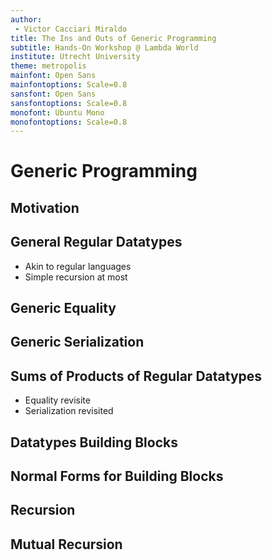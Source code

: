 ```yaml
---
author: 
 - Victor Cacciari Miraldo
title: The Ins and Outs of Generic Programming
subtitle: Hands-On Workshop @ Lambda World
institute: Utrecht University
theme: metropolis
mainfont: Open Sans
mainfontoptions: Scale=0.8
sansfont: Open Sans
sansfontoptions: Scale=0.8
monofont: Ubuntu Mono
monofontoptions: Scale=0.8
---
```


# Generic Programming

## Motivation

## General Regular Datatypes

* Akin to regular languages
* Simple recursion at most

## Generic Equality

## Generic Serialization

## Sums of Products of Regular Datatypes

* Equality revisite
* Serialization revisited


## Datatypes Building Blocks

## Normal Forms for Building Blocks

## Recursion

## Mutual Recursion
